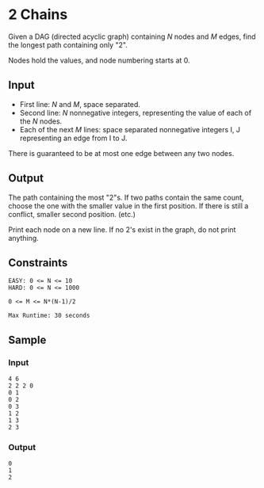 # 2 Chains

Given a DAG (directed acyclic graph) containing *N* nodes and *M* edges, find the longest path containing only "2".

Nodes hold the values, and node numbering starts at 0.

## Input

 - First line: *N* and *M*, space separated.
 - Second line: *N* nonnegative integers, representing the value of each of the *N* nodes.
 - Each of the next *M* lines: space separated nonnegative integers I, J representing an edge from I to J.

There is guaranteed to be at most one edge between any two nodes. 

## Output

The path containing the most "2"s. If two paths contain the same count, choose the one with the smaller value in the first position. If there is still a conflict, smaller second position. (etc.)

Print each node on a new line. If no 2's exist in the graph, do not print anything.

## Constraints

```
EASY: 0 <= N <= 10
HARD: 0 <= N <= 1000

0 <= M <= N*(N-1)/2

Max Runtime: 30 seconds
```

## Sample
### Input
```
4 6
2 2 2 0
0 1
0 2
0 3
1 2
1 3
2 3
```

### Output
```
0
1
2
```
